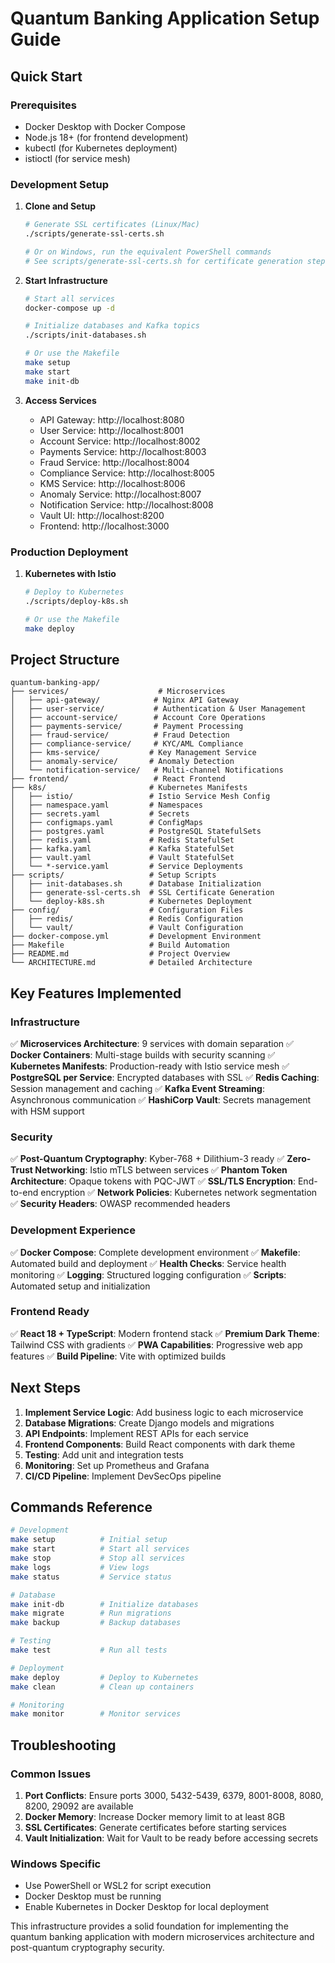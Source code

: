 # Quantum Banking Application Setup Guide

## Quick Start

### Prerequisites
- Docker Desktop with Docker Compose
- Node.js 18+ (for frontend development)
- kubectl (for Kubernetes deployment)
- istioctl (for service mesh)

### Development Setup

1. **Clone and Setup**
   ```bash
   # Generate SSL certificates (Linux/Mac)
   ./scripts/generate-ssl-certs.sh
   
   # Or on Windows, run the equivalent PowerShell commands
   # See scripts/generate-ssl-certs.sh for certificate generation steps
   ```

2. **Start Infrastructure**
   ```bash
   # Start all services
   docker-compose up -d
   
   # Initialize databases and Kafka topics
   ./scripts/init-databases.sh
   
   # Or use the Makefile
   make setup
   make start
   make init-db
   ```

3. **Access Services**
   - API Gateway: http://localhost:8080
   - User Service: http://localhost:8001
   - Account Service: http://localhost:8002
   - Payments Service: http://localhost:8003
   - Fraud Service: http://localhost:8004
   - Compliance Service: http://localhost:8005
   - KMS Service: http://localhost:8006
   - Anomaly Service: http://localhost:8007
   - Notification Service: http://localhost:8008
   - Vault UI: http://localhost:8200
   - Frontend: http://localhost:3000

### Production Deployment

1. **Kubernetes with Istio**
   ```bash
   # Deploy to Kubernetes
   ./scripts/deploy-k8s.sh
   
   # Or use the Makefile
   make deploy
   ```

## Project Structure

```
quantum-banking-app/
├── services/                    # Microservices
│   ├── api-gateway/            # Nginx API Gateway
│   ├── user-service/           # Authentication & User Management
│   ├── account-service/        # Account Core Operations
│   ├── payments-service/       # Payment Processing
│   ├── fraud-service/          # Fraud Detection
│   ├── compliance-service/     # KYC/AML Compliance
│   ├── kms-service/           # Key Management Service
│   ├── anomaly-service/       # Anomaly Detection
│   └── notification-service/   # Multi-channel Notifications
├── frontend/                   # React Frontend
├── k8s/                       # Kubernetes Manifests
│   ├── istio/                 # Istio Service Mesh Config
│   ├── namespace.yaml         # Namespaces
│   ├── secrets.yaml           # Secrets
│   ├── configmaps.yaml        # ConfigMaps
│   ├── postgres.yaml          # PostgreSQL StatefulSets
│   ├── redis.yaml             # Redis StatefulSet
│   ├── kafka.yaml             # Kafka StatefulSet
│   ├── vault.yaml             # Vault StatefulSet
│   └── *-service.yaml         # Service Deployments
├── scripts/                   # Setup Scripts
│   ├── init-databases.sh      # Database Initialization
│   ├── generate-ssl-certs.sh  # SSL Certificate Generation
│   └── deploy-k8s.sh          # Kubernetes Deployment
├── config/                    # Configuration Files
│   ├── redis/                 # Redis Configuration
│   └── vault/                 # Vault Configuration
├── docker-compose.yml         # Development Environment
├── Makefile                   # Build Automation
├── README.md                  # Project Overview
└── ARCHITECTURE.md            # Detailed Architecture
```

## Key Features Implemented

### Infrastructure
✅ **Microservices Architecture**: 9 services with domain separation
✅ **Docker Containers**: Multi-stage builds with security scanning
✅ **Kubernetes Manifests**: Production-ready with Istio service mesh
✅ **PostgreSQL per Service**: Encrypted databases with SSL
✅ **Redis Caching**: Session management and caching
✅ **Kafka Event Streaming**: Asynchronous communication
✅ **HashiCorp Vault**: Secrets management with HSM support

### Security
✅ **Post-Quantum Cryptography**: Kyber-768 + Dilithium-3 ready
✅ **Zero-Trust Networking**: Istio mTLS between services
✅ **Phantom Token Architecture**: Opaque tokens with PQC-JWT
✅ **SSL/TLS Encryption**: End-to-end encryption
✅ **Network Policies**: Kubernetes network segmentation
✅ **Security Headers**: OWASP recommended headers

### Development Experience
✅ **Docker Compose**: Complete development environment
✅ **Makefile**: Automated build and deployment
✅ **Health Checks**: Service health monitoring
✅ **Logging**: Structured logging configuration
✅ **Scripts**: Automated setup and initialization

### Frontend Ready
✅ **React 18 + TypeScript**: Modern frontend stack
✅ **Premium Dark Theme**: Tailwind CSS with gradients
✅ **PWA Capabilities**: Progressive web app features
✅ **Build Pipeline**: Vite with optimized builds

## Next Steps

1. **Implement Service Logic**: Add business logic to each microservice
2. **Database Migrations**: Create Django models and migrations
3. **API Endpoints**: Implement REST APIs for each service
4. **Frontend Components**: Build React components with dark theme
5. **Testing**: Add unit and integration tests
6. **Monitoring**: Set up Prometheus and Grafana
7. **CI/CD Pipeline**: Implement DevSecOps pipeline

## Commands Reference

```bash
# Development
make setup          # Initial setup
make start          # Start all services
make stop           # Stop all services
make logs           # View logs
make status         # Service status

# Database
make init-db        # Initialize databases
make migrate        # Run migrations
make backup         # Backup databases

# Testing
make test           # Run all tests

# Deployment
make deploy         # Deploy to Kubernetes
make clean          # Clean up containers

# Monitoring
make monitor        # Monitor services
```

## Troubleshooting

### Common Issues
1. **Port Conflicts**: Ensure ports 3000, 5432-5439, 6379, 8001-8008, 8080, 8200, 29092 are available
2. **Docker Memory**: Increase Docker memory limit to at least 8GB
3. **SSL Certificates**: Generate certificates before starting services
4. **Vault Initialization**: Wait for Vault to be ready before accessing secrets

### Windows Specific
- Use PowerShell or WSL2 for script execution
- Docker Desktop must be running
- Enable Kubernetes in Docker Desktop for local deployment

This infrastructure provides a solid foundation for implementing the quantum banking application with modern microservices architecture and post-quantum cryptography security.